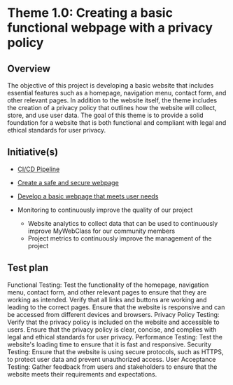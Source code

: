 # Theme 1.0: Creating a basic functional webpage with a privacy policy
## Overview
The objective of this project is  developing a basic website that includes essential 
features such as a homepage, navigation menu, contact form, and other relevant pages. 
In addition to the website itself, the theme includes the creation of a privacy policy 
that outlines how the website will collect, store, and use user data. The goal of this 
theme is to provide a solid foundation for a website that is both functional and compliant
with legal and ethical standards for user privacy.  


## Initiative(s)

* [CI/CD Pipeline](documentation/theme_1/Initiative_1/initiative_basic_webpage_template.md)
* [Create a safe and secure webpage](documentation/theme_1/Initiative_2/initiative_devops.md)
* [Develop a basic webpage that meets user needs](documentation/theme_1/Initiative_3/Intitiative_3.md)

* Monitoring to continuously improve the quality of our project
  * Website analytics to collect data that can be used to continuously improve MyWebClass for our community members
  * Project metrics to continuously improve the management of the project

## Test plan
Functional Testing: Test the functionality of the homepage, navigation menu, contact form, and other relevant 
                    pages to ensure that they are working as intended.
                    Verify that all links and buttons are working and leading to the correct pages.
                    Ensure that the website is responsive and can be accessed from different devices and browsers.
Privacy Policy Testing: Verify that the privacy policy is included on the website and accessible to users.
                        Ensure that the privacy policy is clear, concise, and complies with legal and ethical
                        standards for user privacy.
Performance Testing: Test the website's loading time to ensure that it is fast and responsive.
Security Testing: Ensure that the website is using secure protocols, such as HTTPS, to protect user 
                  data and prevent unauthorized access.
User Acceptance Testing: Gather feedback from users and stakeholders to ensure that the website meets
                         their requirements and expectations.

<!--Rajiv - Please update the links of initiative->
